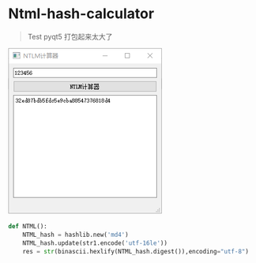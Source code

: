 # Ntml-hash-calculator

> Test pyqt5 打包起来太大了

![](jpeg/Snipaste_2021-08-02_16-17-10.png)

``` python
def NTML():
    NTML_hash = hashlib.new('md4')
    NTML_hash.update(str1.encode('utf-16le'))
    res = str(binascii.hexlify(NTML_hash.digest()),encoding="utf-8")
```
